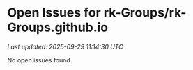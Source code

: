 # Open Issues for rk-Groups/rk-Groups.github.io

*Last updated: 2025-09-29 11:14:30 UTC*

No open issues found.
